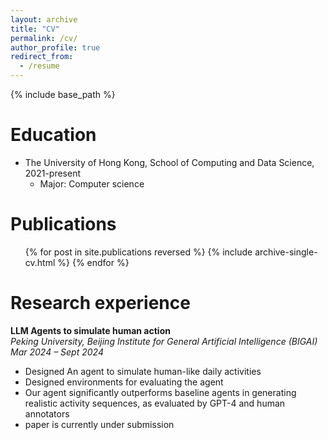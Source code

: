 ```yaml
---
layout: archive
title: "CV"
permalink: /cv/
author_profile: true
redirect_from:
  - /resume
---
```


{% include base_path %}

Education
======
* The University of Hong Kong, School of Computing and Data Science, 2021-present
  * Major: Computer science

Publications
======
  <ul>{% for post in site.publications reversed %}
    {% include archive-single-cv.html %}
  {% endfor %}</ul>
  
Research experience
======
  **LLM Agents to simulate human action**  
  *Peking University, Beijing Institute for General Artificial Intelligence (BIGAI)*  
  *Mar 2024 – Sept 2024*  
  - Designed An agent to simulate human-like daily activities  
  - Designed environments for evaluating the agent  
  - Our agent significantly outperforms baseline agents in generating realistic activity sequences, as evaluated by GPT-4 and human annotators
  - paper is currently under submission
  
